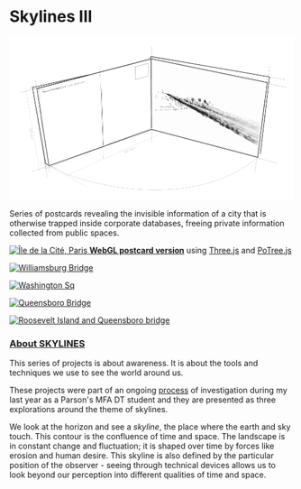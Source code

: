 # Skylines III

![IMAGE](Design/sk03.png)

Series of postcards revealing the invisible information of a city that is otherwise trapped inside corporate databases, freeing private information collected from public spaces.

[ ![Île de la Cité, Paris](https://farm3.staticflickr.com/2936/14114245611_0c7b69a0b9_b_d.jpg) ](http://patriciogonzalezvivo.com/2014/skylines/ile-de-la-cite/)
[**WebGL postcard version**](http://patriciogonzalezvivo.com/2014/skylines/ile-de-la-cite/) using [Three.js](http://threejs.org/) and [PoTree.js](http://potree.org/)

[ ![Williamsburg Bridge](https://farm8.staticflickr.com/7298/14134184803_292e0fb3a0_b_d.jpg) ](https://www.flickr.com/photos/106950246@N06/14134184803/)

[ ![Washington Sq](https://farm6.staticflickr.com/5498/13923612140_0abfc6c758_b_d.jpg) ](https://www.flickr.com/photos/106950246@N06/13923612140/)

[ ![Queensboro Bridge](https://farm8.staticflickr.com/7180/14113516245_ec15ab5cd6_b_d.jpg) ](https://www.flickr.com/photos/106950246@N06/14113516245/)

[ ![Roosevelt Island and Queensboro bridge](https://farm8.staticflickr.com/7401/13926886997_7ec93d13e2_b_d.jpg) ](https://www.flickr.com/photos/106950246@N06/13926886997/)


### [About SKYLINES](http://www.patriciogonzalezvivo.com/2014/skylines/)

This series of projects is about awareness. It is about the tools and techniques we use to see the world around us.

These projects were part of an ongoing [process](http://www.patriciogonzalezvivo.com/2014/skylines/process.php) of investigation during my last year as a Parson's MFA DT student and they are presented as three explorations around the theme of skylines.

We look at the horizon and see a _skyline_, the place where the earth and sky touch. This contour is the confluence of time and space. The landscape is in constant change and fluctuation; it is shaped over time by forces like erosion and human desire. This skyline is also defined by the particular position of the observer - seeing through technical devices allows us to look beyond our perception into different qualities of time and space.

